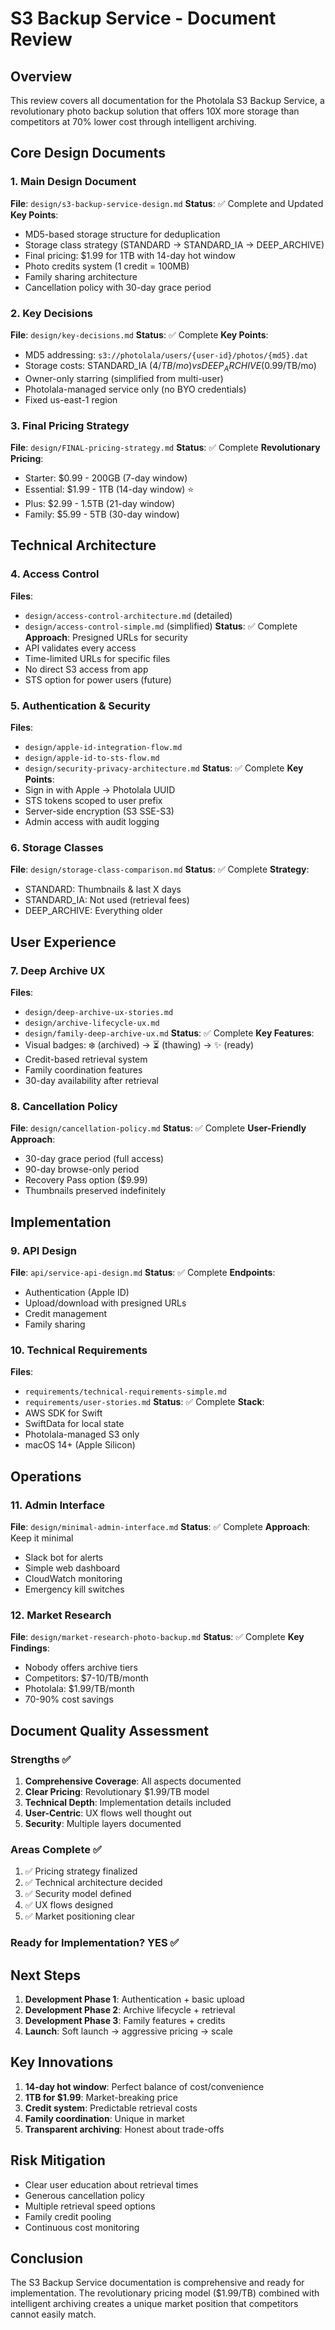 # S3 Backup Service - Document Review

## Overview
This review covers all documentation for the Photolala S3 Backup Service, a revolutionary photo backup solution that offers 10X more storage than competitors at 70% lower cost through intelligent archiving.

## Core Design Documents

### 1. Main Design Document
**File**: `design/s3-backup-service-design.md`
**Status**: ✅ Complete and Updated
**Key Points**:
- MD5-based storage structure for deduplication
- Storage class strategy (STANDARD → STANDARD_IA → DEEP_ARCHIVE)
- Final pricing: $1.99 for 1TB with 14-day hot window
- Photo credits system (1 credit = 100MB)
- Family sharing architecture
- Cancellation policy with 30-day grace period

### 2. Key Decisions
**File**: `design/key-decisions.md`
**Status**: ✅ Complete
**Key Points**:
- MD5 addressing: `s3://photolala/users/{user-id}/photos/{md5}.dat`
- Storage costs: STANDARD_IA ($4/TB/mo) vs DEEP_ARCHIVE ($0.99/TB/mo)
- Owner-only starring (simplified from multi-user)
- Photolala-managed service only (no BYO credentials)
- Fixed us-east-1 region

### 3. Final Pricing Strategy
**File**: `design/FINAL-pricing-strategy.md`
**Status**: ✅ Complete
**Revolutionary Pricing**:
- Starter: $0.99 - 200GB (7-day window)
- Essential: $1.99 - 1TB (14-day window) ⭐
- Plus: $2.99 - 1.5TB (21-day window)
- Family: $5.99 - 5TB (30-day window)

## Technical Architecture

### 4. Access Control
**Files**: 
- `design/access-control-architecture.md` (detailed)
- `design/access-control-simple.md` (simplified)
**Status**: ✅ Complete
**Approach**: Presigned URLs for security
- API validates every access
- Time-limited URLs for specific files
- No direct S3 access from app
- STS option for power users (future)

### 5. Authentication & Security
**Files**:
- `design/apple-id-integration-flow.md`
- `design/apple-id-to-sts-flow.md`
- `design/security-privacy-architecture.md`
**Status**: ✅ Complete
**Key Points**:
- Sign in with Apple → Photolala UUID
- STS tokens scoped to user prefix
- Server-side encryption (S3 SSE-S3)
- Admin access with audit logging

### 6. Storage Classes
**File**: `design/storage-class-comparison.md`
**Status**: ✅ Complete
**Strategy**:
- STANDARD: Thumbnails & last X days
- STANDARD_IA: Not used (retrieval fees)
- DEEP_ARCHIVE: Everything older

## User Experience

### 7. Deep Archive UX
**Files**:
- `design/deep-archive-ux-stories.md`
- `design/archive-lifecycle-ux.md`
- `design/family-deep-archive-ux.md`
**Status**: ✅ Complete
**Key Features**:
- Visual badges: ❄️ (archived) → ⏳ (thawing) → ✨ (ready)
- Credit-based retrieval system
- Family coordination features
- 30-day availability after retrieval

### 8. Cancellation Policy
**File**: `design/cancellation-policy.md`
**Status**: ✅ Complete
**User-Friendly Approach**:
- 30-day grace period (full access)
- 90-day browse-only period
- Recovery Pass option ($9.99)
- Thumbnails preserved indefinitely

## Implementation

### 9. API Design
**File**: `api/service-api-design.md`
**Status**: ✅ Complete
**Endpoints**:
- Authentication (Apple ID)
- Upload/download with presigned URLs
- Credit management
- Family sharing

### 10. Technical Requirements
**Files**:
- `requirements/technical-requirements-simple.md`
- `requirements/user-stories.md`
**Status**: ✅ Complete
**Stack**:
- AWS SDK for Swift
- SwiftData for local state
- Photolala-managed S3 only
- macOS 14+ (Apple Silicon)

## Operations

### 11. Admin Interface
**File**: `design/minimal-admin-interface.md`
**Status**: ✅ Complete
**Approach**: Keep it minimal
- Slack bot for alerts
- Simple web dashboard
- CloudWatch monitoring
- Emergency kill switches

### 12. Market Research
**File**: `design/market-research-photo-backup.md`
**Status**: ✅ Complete
**Key Findings**:
- Nobody offers archive tiers
- Competitors: $7-10/TB/month
- Photolala: $1.99/TB/month
- 70-90% cost savings

## Document Quality Assessment

### Strengths ✅
1. **Comprehensive Coverage**: All aspects documented
2. **Clear Pricing**: Revolutionary $1.99/TB model
3. **Technical Depth**: Implementation details included
4. **User-Centric**: UX flows well thought out
5. **Security**: Multiple layers documented

### Areas Complete ✅
1. ✅ Pricing strategy finalized
2. ✅ Technical architecture decided
3. ✅ Security model defined
4. ✅ UX flows designed
5. ✅ Market positioning clear

### Ready for Implementation? YES ✅

## Next Steps
1. **Development Phase 1**: Authentication + basic upload
2. **Development Phase 2**: Archive lifecycle + retrieval
3. **Development Phase 3**: Family features + credits
4. **Launch**: Soft launch → aggressive pricing → scale

## Key Innovations
1. **14-day hot window**: Perfect balance of cost/convenience
2. **1TB for $1.99**: Market-breaking price
3. **Credit system**: Predictable retrieval costs
4. **Family coordination**: Unique in market
5. **Transparent archiving**: Honest about trade-offs

## Risk Mitigation
- Clear user education about retrieval times
- Generous cancellation policy
- Multiple retrieval speed options
- Family credit pooling
- Continuous cost monitoring

## Conclusion
The S3 Backup Service documentation is comprehensive and ready for implementation. The revolutionary pricing model ($1.99/TB) combined with intelligent archiving creates a unique market position that competitors cannot easily match.